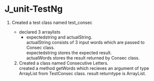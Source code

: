 # J_unit-TestNg

1. Created a test class named test_consec
    - declared 3 arraylists 
         - expectedstring and actualString.   
    actualString consists of 3 input words which are passed to Consec class.  
    expectedstring stores the expected result.   
    actualWords stores the result returned by Consec class.   
 
     2. Created a class named Consecutive Letters.  
    created a method getWords which recieves an argument of type ArrayList from TestConsec class.
        result returntype is ArrayList.
